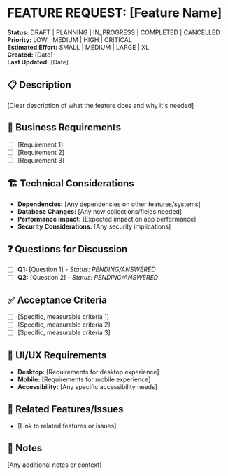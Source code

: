 # FEATURE REQUEST: [Feature Name]

**Status:** DRAFT | PLANNING | IN_PROGRESS | COMPLETED | CANCELLED  
**Priority:** LOW | MEDIUM | HIGH | CRITICAL  
**Estimated Effort:** SMALL | MEDIUM | LARGE | XL  
**Created:** [Date]  
**Last Updated:** [Date]

## 📋 Description
[Clear description of what the feature does and why it's needed]

## 🎯 Business Requirements
- [ ] [Requirement 1]
- [ ] [Requirement 2]
- [ ] [Requirement 3]

## 🏗️ Technical Considerations
- **Dependencies:** [Any dependencies on other features/systems]
- **Database Changes:** [Any new collections/fields needed]
- **Performance Impact:** [Expected impact on app performance]
- **Security Considerations:** [Any security implications]

## ❓ Questions for Discussion
- [ ] **Q1:** [Question 1] - *Status: PENDING/ANSWERED*
- [ ] **Q2:** [Question 2] - *Status: PENDING/ANSWERED*

## ✅ Acceptance Criteria
- [ ] [Specific, measurable criteria 1]
- [ ] [Specific, measurable criteria 2]
- [ ] [Specific, measurable criteria 3]

## 🎨 UI/UX Requirements
- **Desktop:** [Requirements for desktop experience]
- **Mobile:** [Requirements for mobile experience]
- **Accessibility:** [Any specific accessibility needs]

## 🔗 Related Features/Issues
- [Link to related features or issues]

## 📝 Notes
[Any additional notes or context]